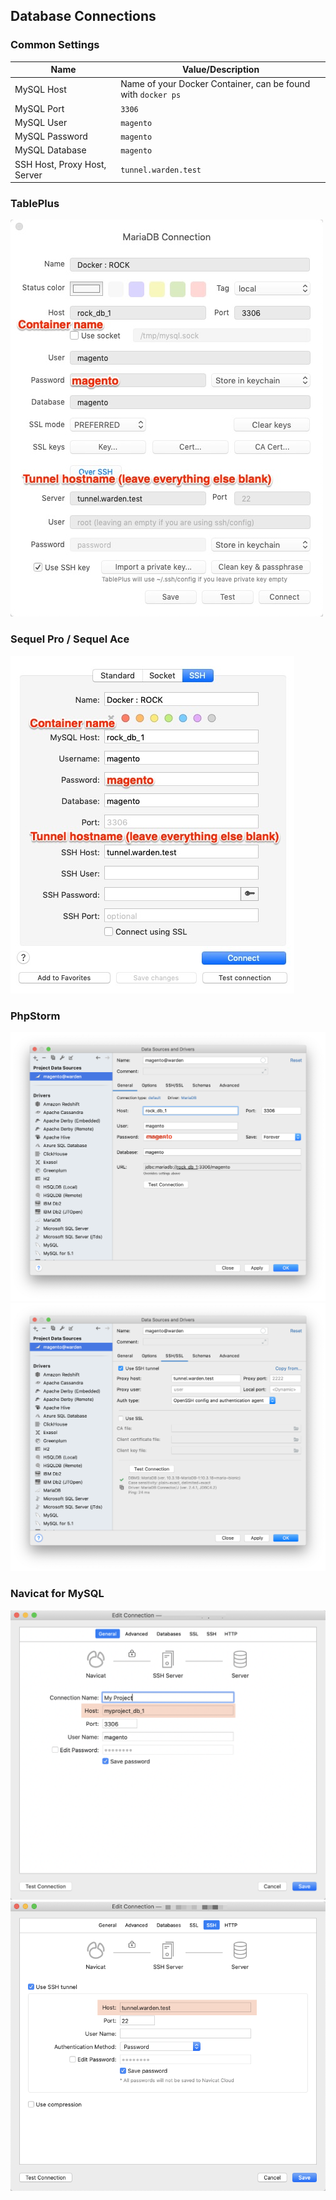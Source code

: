 ## Database Connections

### Common Settings

| Name                         | Value/Description                                            |
|------------------------------|--------------------------------------------------------------|
| MySQL Host                   | Name of your Docker Container, can be found with `docker ps` |
| MySQL Port                   | `3306`                                                       |
| MySQL User                   | `magento`                                                    |
| MySQL Password               | `magento`                                                    |
| MySQL Database               | `magento`                                                    |
| SSH Host, Proxy Host, Server | `tunnel.warden.test`                                         |

### TablePlus
![TablePlus Connection Info](screenshots/tableplus-connection.png)

### Sequel Pro / Sequel Ace
![Sequel Pro Connection Info](screenshots/sequel-pro-connection.png)

### PhpStorm
![PHPStorm Connection Config](screenshots/66998481-a0062100-f0d4-11e9-8cc0-a5691fee59c5.png)
![PHPStorm Tunnel Config](screenshots/66998483-a09eb780-f0d4-11e9-9643-8fe63dd62aad.png)

### Navicat for MySQL
![Navicat Connection Config](screenshots/navicat-connection-config.png)
![Navicat Tunnel Config](screenshots/navicat-ssh-tunnel-config.png)
